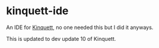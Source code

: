 # kinquett-ide
An IDE for [Kinquett](https://github.com/MusicOnStereo/Kinquett), no one needed this but I did it anyways.

This is updated to dev update 10 of Kinquett.
